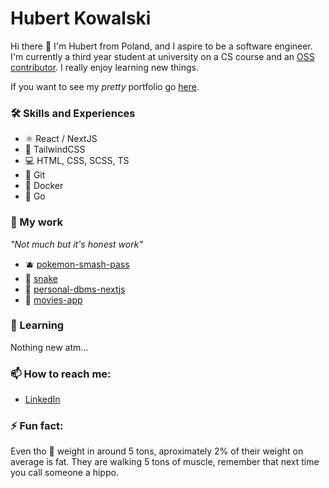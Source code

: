 # Hubert Kowalski

Hi there 👋 I'm Hubert from Poland, and I aspire to be a software engineer. I'm currently a third year student at university on a CS course and an [OSS contributor](https://github.com/radix-vue/shadcn-vue/pull/249).
I really enjoy learning new things.

If you want to see my _pretty_ portfolio go [here](https://personal-portfolio-one-tan.vercel.app/).

### 🛠 Skills and Experiences

- ⚛ React / NextJS
- 💨 TailwindCSS
- 💻 HTML, CSS, SCSS, TS
- 🐙 Git
- 🐳 Docker
- 🦫 Go

### 🔭 My work

_"Not much but it's honest work"_

- 🫐 [pokemon-smash-pass](https://pokemon-smash-pass.vercel.app/)
- 🐍 [snake](https://snake-eosin-one.vercel.app/)
- 💽 [personal-dbms-nextjs](https://github.com/hubcio2115/personal-dbms-nextjs)
- 🍿 [movies-app](https://github.com/hubcio2115/movies-app-frontend)

### 🌱 Learning

Nothing new atm...

### 📫 How to reach me:

- [LinkedIn](https://www.linkedin.com/in/hubert-kowalski-447aaa213/)

### ⚡ Fun fact:

Even tho 🦛 weight in around 5 tons, aproximately 2% of their weight on average is fat. They are walking 5 tons of muscle, remember that next time you call someone a hippo.
